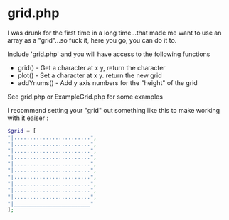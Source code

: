 # grid.php

I was drunk for the first time in a long time...that made me want to use an array as a "grid"...so fuck it, here you go, you can do it to.

Include 'grid.php' and you will have access to the following functions

 * grid() - Get a character at x y, return the character
 * plot() - Set a character at x y. return the new grid
 * addYnums() - Add y axis numbers for the "height" of the grid
 
See grid.php or ExampleGrid.php for some examples

I recommend setting your "grid" out something like this to make working with it eaiser : 

```php
$grid = [
"|........................",
"|........................",
"|........................",
"|........................",
"|........................",
"|........................",
"|........................",
"|........................",
"|........................",
"|........................",
"|________________________"
];
```
